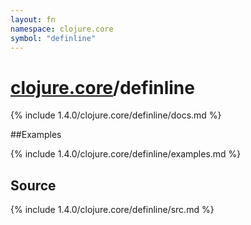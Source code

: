 ```yaml
---
layout: fn
namespace: clojure.core
symbol: "definline"
---
```


# [clojure.core](../)/definline

{% include 1.4.0/clojure.core/definline/docs.md %}

##Examples

{% include 1.4.0/clojure.core/definline/examples.md %}
## Source
{% include 1.4.0/clojure.core/definline/src.md %}

